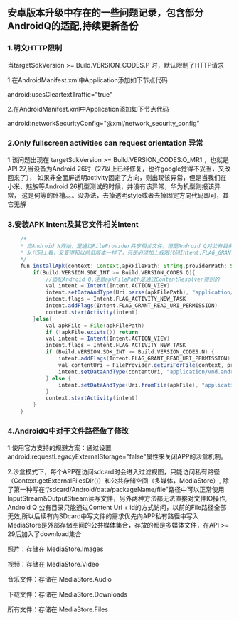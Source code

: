 ## 安卓版本升级中存在的一些问题记录，包含部分AndroidQ的适配,持续更新备份

### 1.明文HTTP限制
当targetSdkVersion >= Build.VERSION_CODES.P 时，默认限制了HTTP请求

1.在AndroidManifest.xml中Application添加如下节点代码

android:usesCleartextTraffic="true"

2.在AndroidManifest.xml中Application添加如下节点代码

android:networkSecurityConfig="@xml/network_security_config"

### 2.Only fullscreen activities can request orientation 异常
1.该问题出现在 targetSdkVersion >= Build.VERSION_CODES.O_MR1 ，也就是 API 27,当设备为Android 26时（27以上已经修复，也许google觉得不妥当，又改回来了），
如果非全面屏透明activity固定了方向，则出现该异常，但是当我们在小米、魅族等Android 26机型测试的时候，并没有该异常，华为机型则报该异常，
这是何等的卧槽。。。没办法，去掉透明style或者去掉固定方向代码即可，其它无解

### 3.安装APK Intent及其它文件相关Intent

```groovy
	/*
	* 自Android N开始，是通过FileProvider共享相关文件，但是Android Q对公有目录 File API进行了限制
	* 从代码上看，又变得和以前低版本一样了，只是必须加上权限代码Intent.FLAG_GRANT_READ_URI_PERMISSION
	*/ 
	fun installApk(context: Context,apkFilePath: String,providerPath: String ="${context.packageName}.FileProvider"){
        if(Build.VERSION.SDK_INT >= Build.VERSION_CODES.Q){
            //适配Android Q,注意apkFilePath是通过ContentResolver得到的
            val intent = Intent(Intent.ACTION_VIEW)
            intent.setDataAndType(Uri.parse(apkFilePath), "application/vnd.android.package-archive")
            intent.flags = Intent.FLAG_ACTIVITY_NEW_TASK
            intent.addFlags(Intent.FLAG_GRANT_READ_URI_PERMISSION)
            context.startActivity(intent)
        }else{
            val apkFile = File(apkFilePath)
            if (!apkFile.exists()) return
            val intent = Intent(Intent.ACTION_VIEW)
            intent.flags = Intent.FLAG_ACTIVITY_NEW_TASK
            if (Build.VERSION.SDK_INT >= Build.VERSION_CODES.N) {
                intent.addFlags(Intent.FLAG_GRANT_READ_URI_PERMISSION)
                val contentUri = FileProvider.getUriForFile(context, providerPath, apkFile)
                intent.setDataAndType(contentUri, "application/vnd.android.package-archive")
            } else {
                intent.setDataAndType(Uri.fromFile(apkFile), "application/vnd.android.package-archive")
            }
            context.startActivity(intent)
        }
    }
```	

### 4.AndroidQ中对于文件路径做了修改

1.使用官方支持的规避方案：通过设置android:requestLegacyExternalStorage="false"属性来关闭APP的沙盒机制。

2.沙盒模式下，每个APP在访问sdcard时会进入过滤视图，只能访问私有路径（Context.getExternalFilesDir()）和公共存储空间（多媒体，MediaStore）,
除了第一种写在“/sdcard/Android/data/packageName/file”路径中可以正常使用InputStream&OutputStream读写文件，另外两种方法都无法直接对文件IO操作,
Android Q 公有目录只能通过Content Uri + id的方式访问，以前的File路径全部无效,所以后续有向SDcard中写文件的需求优先向APP私有路径中写入
MediaStore是外部存储空间的公共媒体集合，存放的都是多媒体文件，在API >= 29后加入了download集合

照片：存储在 MediaStore.Images 

视频：存储在 MediaStore.Video 

音乐文件：存储在 MediaStore.Audio 

下载文件：存储在 MediaStore.Downloads 

所有文件：存储在 MediaStore.Files 






